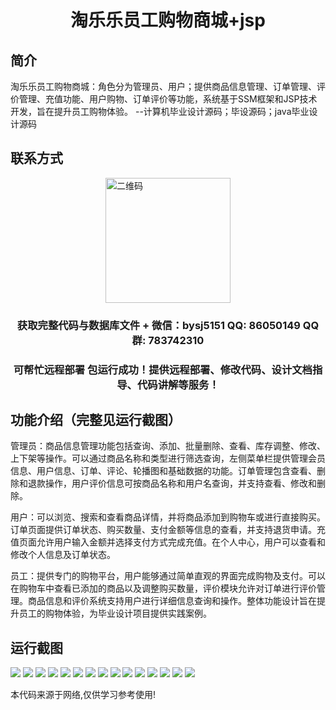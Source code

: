 <p><h1 align="center">淘乐乐员工购物商城+jsp</h1></p>

## 简介
淘乐乐员工购物商城：角色分为管理员、用户；提供商品信息管理、订单管理、评价管理、充值功能、用户购物、订单评价等功能，系统基于SSM框架和JSP技术开发，旨在提升员工购物体验。    --计算机毕业设计源码；毕设源码；java毕业设计源码


## 联系方式
<img src="https://bs-1329754181.cos.ap-shanghai.myqcloud.com/wx.jpg" alt="二维码" style="display: block; margin: 0 auto;" width="200px">
<p><h3 align="center">获取完整代码与数据库文件 + 微信：bysj5151 QQ: 86050149 QQ群: 783742310</h3></p>
<p><h3 align="center">可帮忙远程部署 包运行成功！提供远程部署、修改代码、设计文档指导、代码讲解等服务！</h3></p>

## 功能介绍（完整见运行截图）
管理员：商品信息管理功能包括查询、添加、批量删除、查看、库存调整、修改、上下架等操作。可以通过商品名称和类型进行筛选查询，左侧菜单栏提供管理会员信息、用户信息、订单、评论、轮播图和基础数据的功能。订单管理包含查看、删除和退款操作，用户评价信息可按商品名称和用户名查询，并支持查看、修改和删除。

用户：可以浏览、搜索和查看商品详情，并将商品添加到购物车或进行直接购买。订单页面提供订单状态、购买数量、支付金额等信息的查看，并支持退货申请。充值页面允许用户输入金额并选择支付方式完成充值。在个人中心，用户可以查看和修改个人信息及订单状态。

员工：提供专门的购物平台，用户能够通过简单直观的界面完成购物及支付。可以在购物车中查看已添加的商品以及调整购买数量，评价模块允许对订单进行评价管理。商品信息和评价系统支持用户进行详细信息查询和操作。整体功能设计旨在提升员工的购物体验，为毕业设计项目提供实践案例。


## 运行截图
![](https://bs-1329754181.cos.ap-shanghai.myqcloud.com/ssm/TaoLeLeEmployeeShoppingMallJsp/img/001.jpg)
![](https://bs-1329754181.cos.ap-shanghai.myqcloud.com/ssm/TaoLeLeEmployeeShoppingMallJsp/img/002.jpg)
![](https://bs-1329754181.cos.ap-shanghai.myqcloud.com/ssm/TaoLeLeEmployeeShoppingMallJsp/img/003.jpg)
![](https://bs-1329754181.cos.ap-shanghai.myqcloud.com/ssm/TaoLeLeEmployeeShoppingMallJsp/img/004.jpg)
![](https://bs-1329754181.cos.ap-shanghai.myqcloud.com/ssm/TaoLeLeEmployeeShoppingMallJsp/img/005.jpg)
![](https://bs-1329754181.cos.ap-shanghai.myqcloud.com/ssm/TaoLeLeEmployeeShoppingMallJsp/img/006.jpg)
![](https://bs-1329754181.cos.ap-shanghai.myqcloud.com/ssm/TaoLeLeEmployeeShoppingMallJsp/img/007.jpg)
![](https://bs-1329754181.cos.ap-shanghai.myqcloud.com/ssm/TaoLeLeEmployeeShoppingMallJsp/img/008.jpg)
![](https://bs-1329754181.cos.ap-shanghai.myqcloud.com/ssm/TaoLeLeEmployeeShoppingMallJsp/img/009.jpg)
![](https://bs-1329754181.cos.ap-shanghai.myqcloud.com/ssm/TaoLeLeEmployeeShoppingMallJsp/img/010.jpg)
![](https://bs-1329754181.cos.ap-shanghai.myqcloud.com/ssm/TaoLeLeEmployeeShoppingMallJsp/img/011.jpg)
![](https://bs-1329754181.cos.ap-shanghai.myqcloud.com/ssm/TaoLeLeEmployeeShoppingMallJsp/img/012.jpg)
![](https://bs-1329754181.cos.ap-shanghai.myqcloud.com/ssm/TaoLeLeEmployeeShoppingMallJsp/img/013.jpg)
![](https://bs-1329754181.cos.ap-shanghai.myqcloud.com/ssm/TaoLeLeEmployeeShoppingMallJsp/img/014.jpg)
![](https://bs-1329754181.cos.ap-shanghai.myqcloud.com/ssm/TaoLeLeEmployeeShoppingMallJsp/img/015.jpg)

<p>本代码来源于网络,仅供学习参考使用!</p>
